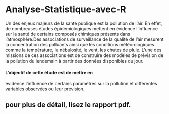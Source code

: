 # Analyse-Statistique-avec-R
Un des enjeux majeurs de la santé publique est la pollution de l’air. En effet, de
nombreuses études épidémiologiques mettent en évidence l’influence sur la
santé de certains composés chimiques présents dans l’atmosphère.Des
associations de surveillance de la qualité de l’air mesurent la concentration des
polluants ainsi que les conditions météorologiques comme la température, la
nébulosité, le vent, les chutes de pluie. L’une des missions de ces associations est
de construire des modèles de prévision de la pollution du lendemain à partir
des données disponibles du jour.

#### L’objectif de cette étude est de mettre en
évidence l’influence de certains paramètres sur la pollution et différentes
variables observées ou leur prévision.

## pour plus de détail, lisez le rapport pdf.
